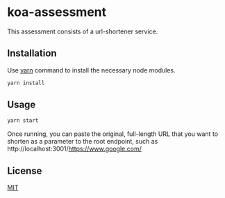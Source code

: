 # koa-assessment

This assessment consists of a url-shortener service.

## Installation

Use [yarn](https://classic.yarnpkg.com/en/) command to install the necessary node modules.

```bash
yarn install
```

## Usage

```bash
yarn start
```

Once running, you can paste the original, full-length URL that you want to shorten as a parameter to the root endpoint, such as http://localhost:3001/https://www.google.com/

## License

[MIT](https://choosealicense.com/licenses/mit/)
